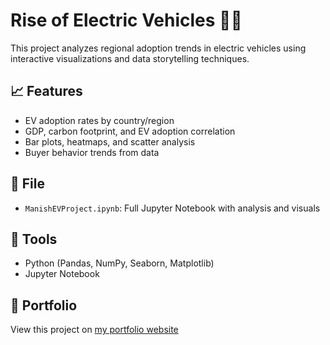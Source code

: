 # Rise of Electric Vehicles 🔋🚗

This project analyzes regional adoption trends in electric vehicles using interactive visualizations and data storytelling techniques.

## 📈 Features
- EV adoption rates by country/region
- GDP, carbon footprint, and EV adoption correlation
- Bar plots, heatmaps, and scatter analysis
- Buyer behavior trends from data

## 📁 File
- `ManishEVProject.ipynb`: Full Jupyter Notebook with analysis and visuals

## 🔧 Tools
- Python (Pandas, NumPy, Seaborn, Matplotlib)
- Jupyter Notebook

## 🔗 Portfolio
View this project on [my portfolio website](https://manishravikanth.github.io)

